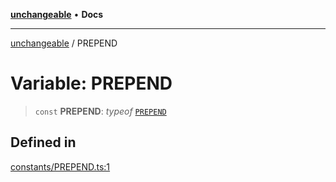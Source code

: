 [**unchangeable**](../README.md) • **Docs**

***

[unchangeable](../README.md) / PREPEND

# Variable: PREPEND

> `const` **PREPEND**: *typeof* [`PREPEND`](PREPEND.md)

## Defined in

[constants/PREPEND.ts:1](https://github.com/nevoland/unchangeable/blob/cb3ef0359ae452ac2f0cc5f751df75211de2d3d2/lib/constants/PREPEND.ts#L1)
